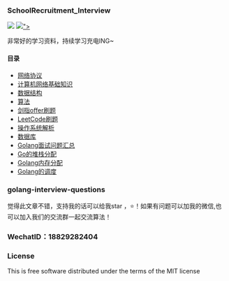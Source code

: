 ### SchoolRecruitment_Interview


<p align='left'>
<img src="https://img.shields.io/badge/build-passing-brightgreen.svg">
<a href="https://www.zhihu.com/people/sencoed.com/activities"><img src="<img src="https://img.icons8.com/material-two-tone/24/000000/csdn.png"/>"></a>
</p>

非常好的学习资料，持续学习充电ING~

#### 目录
* [网络协议](https://github.com/KeKe-Li/golang-interview-questions/blob/master/src/chapter01/golang.01.md)
* [计算机网络基础知识](https://github.com/KeKe-Li/golang-interview-questions/blob/master/src/chapter08/golang.01.md)
* [数据结构](https://github.com/KeKe-Li/golang-interview-questions/blob/master/src/chapter02/golang.01.md)
* [算法](https://github.com/KeKe-Li/golang-interview-questions/blob/master/src/chapter03/golang.01.md)
* [剑指offer刷题](https://www.nowcoder.com/ta/coding-interviews)
* [LeetCode刷题](https://leetcode-cn.com/problemset/all/)
* [操作系统解析](https://github.com/KeKe-Li/golang-interview-questions/blob/master/src/chapter06/golang.01.md)
* [数据库](https://github.com/KeKe-Li/golang-interview-questions/blob/master/src/chapter04/golang.01.md)
* [Golang面试问题汇总](https://github.com/KeKe-Li/golang-interview-questions/blob/master/src/chapter05/golang.01.md)
* [Go的堆栈分配](https://github.com/KeKe-Li/golang-interview-questions/blob/master/src/chapter07/golang.01.md)
* [Golang内存分配](https://github.com/KeKe-Li/golang-interview-questions/blob/master/src/chapter09/golang.01.md)
* [Golang的调度](https://github.com/KeKe-Li/golang-interview-questions/blob/master/src/chapter10/golang.01.md)

### golang-interview-questions
觉得此文章不错，支持我的话可以给我star ，:star:！如果有问题可以加我的微信,也可以加入我们的交流群一起交流算法！

### WechatID：18829282404

### License
This is free software distributed under the terms of the MIT license

